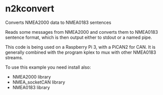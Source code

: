 # n2kconvert
Converts NMEA2000 data to NMEA0183 sentences
 
Reads some messages from NMEA2000 and converts them to NMEA0183
sentence format, which is then output either to stdout or a named pipe.

This code is being used on a Raspberry Pi 3, with a PiCAN2 for CAN.
It is generally combined with the program kplex to mux with 
other NMEA0183 streams.

To use this example you need install also:

- NMEA2000 library
- NMEA_socketCAN library
- NMEA0183 library
